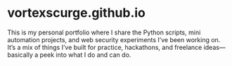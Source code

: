 # vortexscurge.github.io
This is my personal portfolio where I share the Python scripts, mini automation projects, and web security experiments I’ve been working on. It’s a mix of things I’ve built for practice, hackathons, and freelance ideas—basically a peek into what I do and can do.
